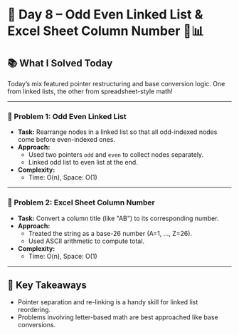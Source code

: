 # 🚀 Day 8 – Odd Even Linked List & Excel Sheet Column Number 🔁📊

## 📚 What I Solved Today

Today’s mix featured pointer restructuring and base conversion logic. One from linked lists, the other from spreadsheet-style math!

---

### 🧠 Problem 1: Odd Even Linked List
- **Task:** Rearrange nodes in a linked list so that all odd-indexed nodes come before even-indexed ones.
- **Approach:**  
  - Used two pointers `odd` and `even` to collect nodes separately.  
  - Linked odd list to even list at the end.
- **Complexity:**  
  - Time: O(n), Space: O(1)

---

### 🧠 Problem 2: Excel Sheet Column Number
- **Task:** Convert a column title (like "AB") to its corresponding number.
- **Approach:**  
  - Treated the string as a base-26 number (A=1, ..., Z=26).
  - Used ASCII arithmetic to compute total.
- **Complexity:**  
  - Time: O(n), Space: O(1)

---

## 🧠 Key Takeaways

- Pointer separation and re-linking is a handy skill for linked list reordering.
- Problems involving letter-based math are best approached like base conversions.
